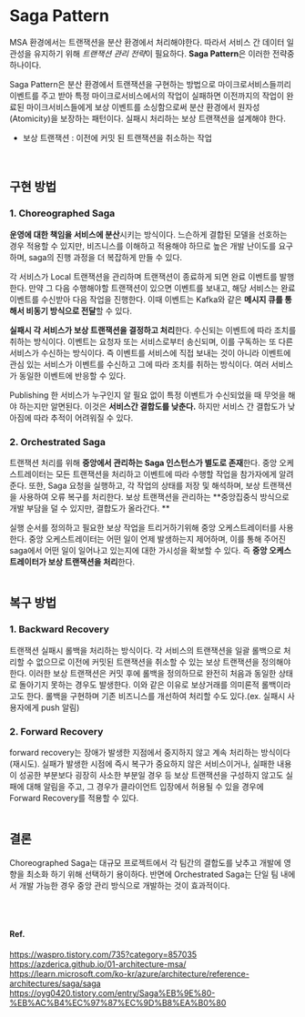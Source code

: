 
# Saga Pattern
MSA 환경에서는 트랜잭션을 분산 환경에서 처리해야한다. 따라서 서비스 간 데이터 일관성을 유지하기 위해 *트랜잭션 관리 전략*이 필요하다. **Saga Pattern**은 이러한 전략중 하나이다.

Saga Pattern은 분산 환경에서 트랜잭션을 구현하는 방법으로 마이크로서비스들끼리 이벤트를 주고 받아 특정 마이크로서비스에서의 작업이 실패하면 이전까지의 작업이 완료된 마이크서비스들에게 보상 이벤트를 소싱함으로써 분산 환경에서 원자성(Atomicity)을 보장하는 패턴이다. 실패시 처리하는 보상 트랜잭션을 설계해야 한다.
- 보상 트랜잭션 : 이전에 커밋 된 트랜잭션을 취소하는 작업
<br>

## 구현 방법

### 1. Choreographed Saga
**운영에 대한 책임을 서비스에 분산**시키는 방식이다. 느슨하게 결합된 모델을 선호하는 경우 적용할 수 있지만, 비즈니스를 이해하고 적용해야 하므로 높은 개발 난이도를 요구하며, saga의 진행 과정을 더 복잡하게 만들 수 있다.

각 서비스가 Local 트랜잭션을 관리하며 트랜잭션이 종료하게 되면 완료 이벤트를 발행한다. 만약 그 다음 수행해야할 트랜잭션이 있으면 이벤트를 보내고, 해당 서비스는 완료 이벤트를 수신받아 다음 작업을 진행한다. 이때 이벤트는 Kafka와 같은 **메시지 큐를 통해서 비동기 방식으로 전달**할 수 있다.

**실패시 각 서비스가 보상 트랜잭션을 결정하고 처리**한다. 수신되는 이벤트에 따라 조치를 취하는 방식이다. 이벤트는 요청자 또는 서비스로부터 송신되며, 이를 구독하는 또 다른 서비스가 수신하는 방식이다. 즉 이벤트를 서비스에 직접 보내는 것이 아니라 이벤트에 관심 있는 서비스가 이벤트를 수신하고 그에 따라 조치를 취하는 방식이다. 여러 서비스가 동일한 이벤트에 반응할 수 있다.

Publishing 한 서비스가 누구인지 알 필요 없이 특정 이벤트가 수신되었을 때 무엇을 해야 하는지만 알면된다. 이것은 **서비스간 결합도를 낮춘다.** 하지만 서비스 간 결합도가 낮아짐에 따라 추적이 어려워질 수 있다.

### 2. Orchestrated Saga
트랜잭션 처리를 위해 **중앙에서 관리하는 Saga 인스턴스가 별도로 존재**한다. 중앙 오케스트레이터는 모든 트랜잭션을 처리하고 이벤트에 따라 수행할 작업을 참가자에게 알려준다. 또한, Saga 요청을 실행하고, 각 작업의 상태를 저장 및 해석하며, 보상 트랜잭션을 사용하여 오류 복구를 처리한다. 보상 트랜잭션을 관리하는 **중앙집중식 방식으로 개발 부담을 덜 수 있지만, 결합도가 올라간다. **

실행 순서를 정의하고 필요한 보상 작업을 트리거하기위해 중앙 오케스트레이터를 사용한다. 중앙 오케스트레이터는 어떤 일이 언제 발생하는지 제어하며, 이를 통해 주어진 saga에서 어떤 일이 일어나고 있는지에 대한 가시성을 확보할 수 있다. 즉 **중앙 오케스트레이터가 보상 트랜잭션을 처리**한다.
<br>
<br>

## 복구 방법
### 1. Backward Recovery
트랜잭션 실패시 롤백을 처리하는 방식이다. 각 서비스의 트랜잭션을 일괄 롤백으로 처리할 수 없으므로 이전에 커밋된 트랜잭션을 취소할 수 있는 보상 트랜잭션을 정의해야 한다.
이러한 보상 트랜잭션은 커밋 후에 롤백을 정의하므로 완전히 처음과 동일한 상태로 돌아기지 못하는 경우도 발생한다. 이와 같은 이유로 보상거래를 의미론적 롤백이라고도 한다.
롤백을 구현하며 기존 비즈니스를 개선하여 처리할 수도 있다.(ex. 실패시 사용자에게 push 알림)

### 2. Forward Recovery
forward recovery는 장애가 발생한 지점에서 중지하지 않고 계속 처리하는 방식이다(재시도).
실패가 발생한 시점에 즉시 복구가 중요하지 않은 서비스이거나, 실패한 내용이 성공한 부분보다 굉장히 사소한 부분일 경우 등 보상 트랜잭션을 구성하지 않고도 실패에 대해 알림을 주고, 그 경우가 클라이언트 입장에서 허용될 수 있을 경우에 Forward Recovery를 적용할 수 있다.
<br>
<br>

## 결론
Choreographed Saga는 대규모 프로젝트에서 각 팀간의 결합도를 낮추고 개발에 영향을 최소화 하기 위해 선택하기 용이하다. 반면에 Orchestrated Saga는 단일 팀 내에서 개발 가능한 경우 중앙 관리 방식으로 개발하는 것이 효과적이다.

<br>
<br>

#### Ref.
https://waspro.tistory.com/735?category=857035
https://azderica.github.io/01-architecture-msa/
https://learn.microsoft.com/ko-kr/azure/architecture/reference-architectures/saga/saga
https://oyg0420.tistory.com/entry/Saga%EB%9E%80-%EB%AC%B4%EC%97%87%EC%9D%B8%EA%B0%80
